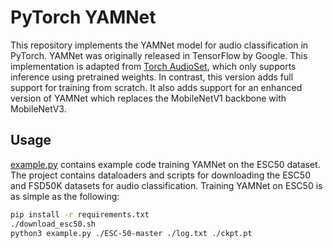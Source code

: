 # PyTorch YAMNet

This repository implements the YAMNet model for audio classification in PyTorch. YAMNet was originally released in TensorFlow by Google. This implementation is adapted from [Torch AudioSet](https://github.com/w-hc/torch_audioset), which only supports inference using pretrained weights. In contrast, this version adds full support for training from scratch. It also adds support for an enhanced version of YAMNet which replaces the MobileNetV1 backbone with MobileNetV3.

## Usage

[example.py](src/example.py) contains example code training YAMNet on the ESC50 dataset. The project contains dataloaders and scripts for downloading the ESC50 and FSD50K datasets for audio classification. Training YAMNet on ESC50 is as simple as the following:

```bash
pip install -r requirements.txt
./download_esc50.sh
python3 example.py ./ESC-50-master ./log.txt ./ckpt.pt
```
